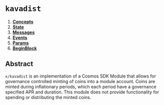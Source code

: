 <!--
order: 0
title: "Kavadist Overview"
parent:
  title: "kavadist"
-->

# `kavadist`

<!-- TOC -->
1. **[Concepts](01_concepts.md)**
2. **[State](02_state.md)**
3. **[Messages](03_messages.md)**
4. **[Events](04_events.md)**
5. **[Params](05_params.md)**
6. **[BeginBlock](06_begin_block.md)**

## Abstract

`x/kavadist` is an implementation of a Cosmos SDK Module that allows for governance controlled minting of coins into a module account. Coins are minted during inflationary periods, which each period have a governance specified APR and duration. This module does not provide functionality for spending or distributing the minted coins.
